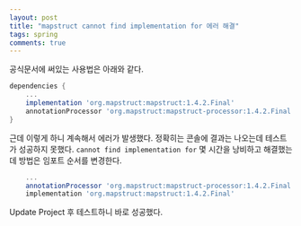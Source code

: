 ```yaml
---
layout: post
title: "mapstruct cannot find implementation for 에러 해결"
tags: spring
comments: true
---
```


공식문서에 써있는 사용법은 아래와 같다.
```gradle
dependencies {
    ...
    implementation 'org.mapstruct:mapstruct:1.4.2.Final'
    annotationProcessor 'org.mapstruct:mapstruct-processor:1.4.2.Final'
}
```

근데 이렇게 하니 계속해서 에러가 발생했다.
정확히는 콘솔에 결과는 나오는데 테스트가 성공하지 못했다.
`cannot find implementation for`
몇 시간을 낭비하고 해결했는데 방법은 임포트 순서를 변경한다.

```gradle
    ...
	annotationProcessor 'org.mapstruct:mapstruct-processor:1.4.2.Final'
	implementation 'org.mapstruct:mapstruct:1.4.2.Final'
```

Update Project 후 테스트하니 바로 성공했다.